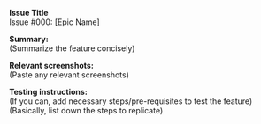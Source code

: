**Issue Title**  
Issue #000: [Epic Name]

**Summary:**  
(Summarize the feature concisely)


**Relevant screenshots:**  
(Paste any relevant screenshots)


**Testing instructions:**  
(If you can, add necessary steps/pre-requisites to test the feature)  
(Basically, list down the steps to replicate)

